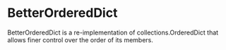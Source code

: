 BetterOrderedDict
=================

BetterOrderedDict is a re-implementation of collections.OrderedDict that allows finer control over the order of its members.

